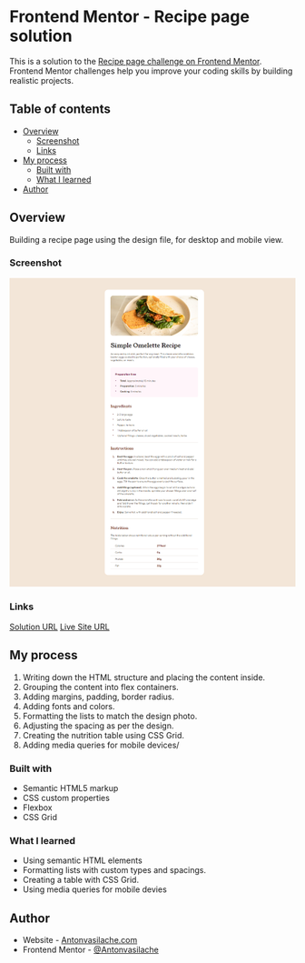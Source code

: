 # Frontend Mentor - Recipe page solution

This is a solution to the [Recipe page challenge on Frontend Mentor](https://www.frontendmentor.io/challenges/recipe-page-KiTsR8QQKm). Frontend Mentor challenges help you improve your coding skills by building realistic projects.

## Table of contents

- [Overview](#overview)
  - [Screenshot](#screenshot)
  - [Links](#links)
- [My process](#my-process)
  - [Built with](#built-with)
  - [What I learned](#what-i-learned)
- [Author](#author)

## Overview

Building a recipe page using the design file, for desktop and mobile view.

### Screenshot

![screenshot](screenshot.png)

### Links

[Solution URL](https://github.com/Antonvasilache/recipe-page)
[Live Site URL](https://recipe-page-av.netlify.app/)

## My process

1. Writing down the HTML structure and placing the content inside.
2. Grouping the content into flex containers.
3. Adding margins, padding, border radius.
4. Adding fonts and colors.
5. Formatting the lists to match the design photo.
6. Adjusting the spacing as per the design.
7. Creating the nutrition table using CSS Grid.
8. Adding media queries for mobile devices/

### Built with

- Semantic HTML5 markup
- CSS custom properties
- Flexbox
- CSS Grid

### What I learned

- Using semantic HTML elements
- Formatting lists with custom types and spacings.
- Creating a table with CSS Grid.
- Using media queries for mobile devies

## Author

- Website - [Antonvasilache.com](https://www.antonvasilache.com)
- Frontend Mentor - [@Antonvasilache](https://www.frontendmentor.io/profile/Antonvasilache)
